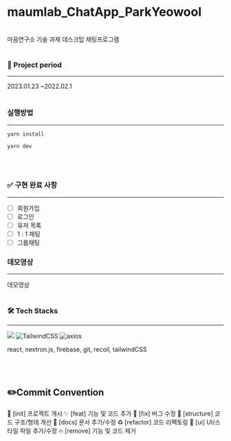 # maumlab_ChatApp_ParkYeowool

<br/>
마음연구소 기술 과제 데스크탑 채팅프로그램
</br>
</br>

### 📅 Project period

---

2023.01.23 ~2022.02.1
</br>
</br>

### 실행방법

---

```
yarn install
```

```
yarn dev
```

</br>
</br>

### ✅ 구현 완료 사항

---

- [ ] 회원가입
- [ ] 로그인
- [ ] 유저 목록
- [ ] 1 : 1 채팅
- [ ] 그룹채팅

### 데모영상

---

데모영상
</br>
</br>

### 🛠 Tech Stacks

---

<img src="https://img.shields.io/badge/typescript-61DAFB?style=for-the-badge&logo=typescript&logoColor=black"> ![TailwindCSS](https://img.shields.io/badge/TailwindCSS-DB7093?style=for-the-badge&logo=TailwindCSS&logoColor=white) ![axios](https://img.shields.io/badge/Axios-181717?style=for-the-badge&logo=Axios&logoColor=white)

react, nextron.js, firebase, git, recoil, tailwindCSS

</br>
</br>

## ✏️Commit Convention

🎉 [init] 프로젝트 개시
✨ [feat] 기능 및 코드 추가
🐛 [fix] 버그 수정
🎨 [structure] 코드 구조/형태 개선
📝 [docs] 문서 추가/수정
♻️ [refactor] 코드 리팩토링
💄 [ui] UI/스타일 파일 추가/수정
🔥 [remove] 기능 및 코드 제거
